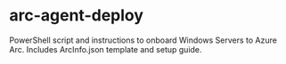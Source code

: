 # arc-agent-deploy
PowerShell script and instructions to onboard Windows Servers to Azure Arc. Includes ArcInfo.json template and setup guide.
